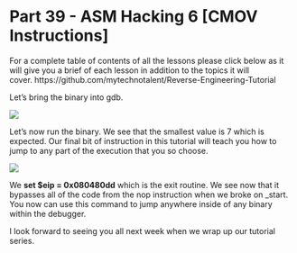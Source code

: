 <h1>Part 39 - ASM Hacking 6 [CMOV Instructions]</h1><p>For a complete table of contents of all the lessons please click below as it will give you a brief of each lesson in addition to the topics it will cover. https://github.com/mytechnotalent/Reverse-Engineering-Tutorial</p><p>Let’s bring the binary into gdb.</p><div class="slate-resizable-image-embed slate-image-embed__resize-full-width"><img src="https://media-exp1.licdn.com/dms/image/C4E12AQHpJAkC7Xjz3w/article-inline_image-shrink_1000_1488/0/1520490808741?e=1614211200&amp;v=beta&amp;t=wx-5Jl_enE7pA4Kcux94a0QAvychylo5qepBaSMlOrk"/></div><p>Let’s now run the binary. We see that the smallest value is 7 which is expected. Our final bit of instruction in this tutorial will teach you how to jump to any part of the execution that you so choose.</p><div class="slate-resizable-image-embed slate-image-embed__resize-full-width"><img src="https://media-exp1.licdn.com/dms/image/C4E12AQEd0Mei_NhyJg/article-inline_image-shrink_1000_1488/0/1520241582923?e=1614211200&amp;v=beta&amp;t=IsOk8eXP2zPnug7FdiJvx6sIvQaa1e_QvvMEoFgejqk"/></div><p>We <strong>set $eip = 0x080480dd</strong> which is the exit routine. We see now that it bypasses all of the code from the nop instruction when we broke on _start. You now can use this command to jump anywhere inside of any binary within the debugger.</p><p>I look forward to seeing you all next week when we wrap up our tutorial series.</p>